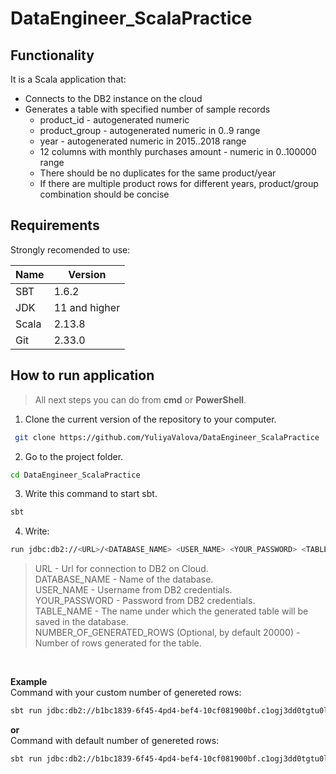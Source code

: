 # DataEngineer_ScalaPractice
## Functionality
It is a Scala application that:
- Connects to the DB2 instance on the cloud
- Generates a table with specified number of sample records
   - product_id - autogenerated numeric
   - product_group - autogenerated numeric in 0..9 range
   - year - autogenerated numeric in 2015..2018 range
   - 12 columns with monthly purchases amount - numeric in 0..100000 range
   - There should be no duplicates for the same product/year
   - If there are multiple product rows for different years, product/group combination should be concise
 
## Requirements
Strongly recomended to use:

| Name | Version |
| ------ | ------ |
| SBT | 1.6.2 |
| JDK | 11 and higher |
| Scala | 2.13.8 |
| Git | 2.33.0 |

## How to run application
>All next steps you can do from <b>cmd</b> or <b>PowerShell</b>.
1. Clone the current version of the repository to your computer.
```sh
 git clone https://github.com/YuliyaValova/DataEngineer_ScalaPractice
```
2. Go to the project folder.
```sh
cd DataEngineer_ScalaPractice
```
3. Write this command to start sbt.
```sh
sbt 
```
4. Write: 
```sh
run jdbc:db2://<URL>/<DATABASE_NAME> <USER_NAME> <YOUR_PASSWORD> <TABLE_NAME> <NUMBER_OF_GENERATED_ROWS>
```
>URL - Url for connection to DB2 on Cloud. <br>
>DATABASE_NAME - Name of the database. <br>
>USER_NAME - Username from DB2 credentials. <br>
>YOUR_PASSWORD - Password from DB2 credentials. <br>
>TABLE_NAME - The name under which the generated table will be saved in the database. <br>
>NUMBER_OF_GENERATED_ROWS (Optional, by default 20000) - Number of rows generated for the table.
<br>

<b> Example </b>
<br>
Command with your custom number of genereted rows:
```sh
sbt run jdbc:db2://b1bc1839-6f45-4pd4-bef4-10cf081900bf.c1ogj3dd0tgtu0lade00.databases.appdomain.cloud:34305/bludb qlf38947 CG745Jpa7a930Jvb Test 15000
```
<b> or </b>
<br>
Command with default number of genereted rows:
```sh
sbt run jdbc:db2://b1bc1839-6f45-4pd4-bef4-10cf081900bf.c1ogj3dd0tgtu0lade00.databases.appdomain.cloud:34305/bludb qlf38947 CG745Jpa7a930Jvb Test 
```
 

